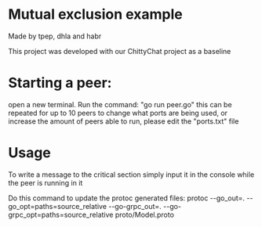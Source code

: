 # Mutual exclusion example

Made by tpep, dhla and habr

This project was developed with our ChittyChat project as a baseline

# Starting a peer:
open a new terminal. Run the command: "go run peer.go"
this can be repeated for up to 10 peers
to change what ports are being used, or increase the amount of peers able to run, please edit the "ports.txt" file

# Usage
To write a message to the critical section simply input it in the console while the peer is running in it

Do this command to update the protoc generated files:
protoc --go_out=. --go_opt=paths=source_relative --go-grpc_out=. --go-grpc_opt=paths=source_relative proto/Model.proto
